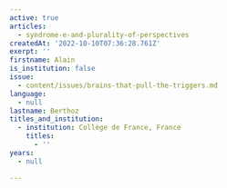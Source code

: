 ```yaml
---
active: true
articles:
  - syndrome-e-and-plurality-of-perspectives
createdAt: '2022-10-10T07:36:28.761Z'
exerpt: ''
firstname: Alain
is_institution: false
issue:
  - content/issues/brains-that-pull-the-triggers.md
language:
  - null
lastname: Berthoz
titles_and_institution:
  - institution: Collège de France, France
    titles:
      - ''
years:
  - null

---
```

